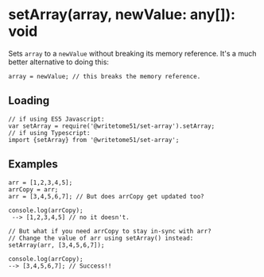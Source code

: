 # setArray(array, newValue: any[]): void

Sets `array` to a `newValue` without breaking its memory reference.
It's a much better alternative to doing this:
```
array = newValue; // this breaks the memory reference.
```

## Loading
```  
// if using ES5 Javascript:
var setArray = require('@writetome51/set-array').setArray;
// if using Typescript:
import {setArray} from '@writetome51/set-array';
```

## Examples
```
arr = [1,2,3,4,5];
arrCopy = arr;
arr = [3,4,5,6,7]; // But does arrCopy get updated too?

console.log(arrCopy);
 --> [1,2,3,4,5] // no it doesn't.
 
// But what if you need arrCopy to stay in-sync with arr? 
// Change the value of arr using setArray() instead:
setArray(arr, [3,4,5,6,7]);

console.log(arrCopy);
--> [3,4,5,6,7]; // Success!!
```